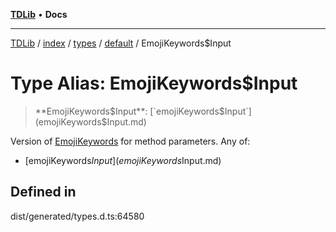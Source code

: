 [**TDLib**](../../../../../../README.md) • **Docs**

***

[TDLib](../../../../../../modules.md) / [index](../../../../../README.md) / [types](../../../README.md) / [default](../README.md) / EmojiKeywords$Input

# Type Alias: EmojiKeywords$Input

> **EmojiKeywords$Input**: [`emojiKeywords$Input`](emojiKeywords$Input.md)

Version of [EmojiKeywords](EmojiKeywords-1.md) for method parameters.
Any of:
- [emojiKeywords$Input](emojiKeywords$Input.md)

## Defined in

dist/generated/types.d.ts:64580
